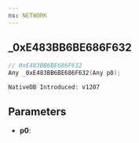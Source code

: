 ```yaml
---
ns: NETWORK
---
```

## _0xE483BB6BE686F632

```c
// 0xE483BB6BE686F632
Any _0xE483BB6BE686F632(Any p0);
```

```
NativeDB Introduced: v1207
```

## Parameters
* **p0**:
